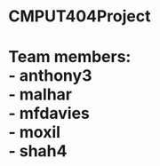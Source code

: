 # CMPUT404Project
# Team members:<br />- anthony3<br />- malhar<br />- mfdavies<br />- moxil<br />- shah4
